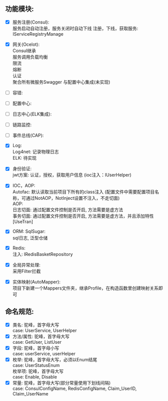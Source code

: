 ﻿## 功能模块:  
- [x] 服务注册(Consul):  
	  服务启动自动注册，服务关闭时自动下线
	  注册，下线，获取服务: IServiceRegistryManage
- [x] 网关(Ocelot):  
	  Consul继承  
	  服务调用负载均衡  
	  限流  
	  熔断  
	  认证  
	  聚合所有微服务Swagger
	  与配置中心集成(未实现)
- [ ] 容错:  
- [ ] 配置中心:  
- [ ] 日志中心(ELK集成):  
- [ ] 链路监控:  
- [ ] 事件总线(CAP):  
	    

- [x] Log:  
	  Log4net: 记录物理日志  
	  ELK: 待实现  
- [x] 身份验证:  
	  jwt方案: 认证，授权，获取用户信息 (ioc注入：IUserHelper)  
- [x] IOC，AOP:  
	  Autofac: 默认读取当前项目下所有的class注入 (配置文件中需要配置项目名称，可通过NotAOP，NotInject设置不注入，不走切面)  
	  AOP:  
		  日志切面: 通过配置文件控制是否开启, 方法需要是虚方法  
		  事务切面: 通过配置文件控制是否开启, 方法需要是虚方法，并且添加特性[UseTran]  
- [x] ORM: SqlSugar:  
	  sql日志, 泛型仓储  
- [x] Redis:  
	  注入: IRedisBasketRepository  
- [x] 全局异常处理:  
	  采用Filter拦截  
- [x] 实体映射(AutoMapper):  
	  项目下新建一个Mappers文件夹，继承Profile，在构造函数里创建映射关系即可  

## 命名规范:  
- [x] 类名: 驼峰，首字母大写  
      case: UserService, UserHelper  
- [x] 方法/属性: 驼峰，首字母大写  
      case: GetUser, ListUser  
- [x] 字段: 驼峰，首字母小写  
      case: userService, userHelper  
- [x] 枚举: 驼峰，首字母大写，必须以Enum结尾  
      case: UserStatusEnum  
	  枚举项: 驼峰，首字母大写  
      case: Enable, Disable  
- [x] 常量: 驼峰，首字母大写(部分常量使用下划线间隔)  
      case: ConsulConfigName, RedisConfigName, Claim_UserID, Claim_UserName  
